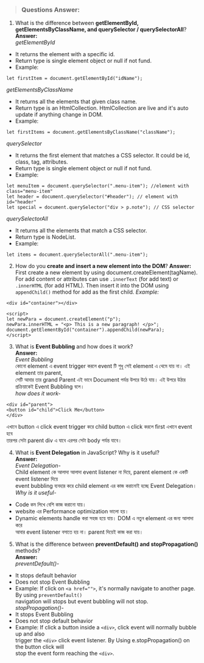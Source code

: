 > ### Questions Answer:

1. What is the difference between **getElementById, getElementsByClassName, and querySelector / querySelectorAll**?  
**Answer:**  
_getElementById_
  - It returns the element with a specific id.
  - Return type is single element object or null if not fund.
  - Example:  
```
let firstItem = document.getElementById("idName");  
```
_getElementsByClassName_
- It returns all the elements that given class name.
- Return type is an HtmlCollection. HtmlCollection are live and it's auto update if anything change in DOM.
- Example:  
``` 
let firstItems = document.getElementsByClassName("className");  
```  

_querySelector_
  - It returns the first element that matches a CSS selector. It could be id, class, tag, attributes.
  - Return type is single element object or null if not fund.
  - Example:  
```
let menuItem = document.querySelector(".menu-item"); //element with class="menu-item"  
let header = document.querySelector("#header"); // element with id="header"  
let special = document.querySelector("div > p.note"); // CSS selector  
```
_querySelectorAll_
 - It returns all the elements that match a CSS selector.
 - Return type is NodeList.
 - Example:  
```
let items = document.querySelectorAll(".menu-item");  
```

2. How do you **create and insert a new element into the DOM**?
**Answer:** First create a new element by using document.createElement(tagName). For add content or attributes
can use `.innerText` (for add text) or `.innerHTML` (for add HTML). Then insert it into the DOM using `appendChild()`
method for add as the first child.
_Example:_  
``` 
<div id="container"></div>  

<script>  
let newPara = document.createElement("p");  
newPara.innerHTML = "<p> This is a new paragraph! </p>";  
document.getElementById("container").appendChild(newPara);  
</script>  
```
3. What is **Event Bubbling** and how does it work?  
**Answer:**  
_Event Bubbling_  
কোনো element এ event trigger করলে event টি শুধু সেই element এ থেমে যায় না। এই element তার parent,  
সেটি আবার তার grand Parent এই ভাবে Document পর্যন্ত উপরে উঠে যায়। এই উপরে উঠার প্রক্রিয়াকেই Event Bubbling বলে।  
_how does it work-_  
```code  
<div id="parent">  
<button id="child">Click Me</button>  
</div>  
```  
এখানে button এ click event trigger করে child button এ click করলে first এখানে event হবে   
তারপর সেটা parent div এ যাবে এরপর সেটা body পর্যন্ত যাবে।  
  
  
4. What is **Event Delegation** in JavaScript? Why is it useful?  
**Answer:**  
_Event Delegation-_  
Child element কে আলাদা আলাদা event listener না দিয়ে, parent element কে একটি event listener দিয়ে  
event bubbling ব্যবহার করে child element এর কাজ করানোই হচ্ছে Event Delegation।  
_Why is it useful-_  
- Code কম লিখে বেশি কাজ করানো যায়।  
- website এর Performance optimization ভালো হয়।  
- Dynamic elements handle করা সহজ হয়ে যায়। DOM এ নতুন element এর জন্য আলাদা করে  
আবার event listener বসাতে হয় না। parent দিয়েই কাজ করা যায়।  

  
5. What is the difference between **preventDefault() and stopPropagation()** methods?  
**Answer:**  
_preventDefault()-_  
- It stops default behavior  
- Does not stop Event Bubbling  
- Example: If click on `<a href="">`, it's normally navigate to another page. By using `preventDefault()`  
navigation will stops but event bubbling will not stop.  
_stopPropagation()-_  
- It stops Event Bubbling  
- Does not stop default behavior  
- Example: If click a button inside a `<div>`, click event will normally bubble up and also  
trigger the `<div>` click event listener. By Using e.stopPropagation() on the button click will  
stop the event form reaching the `<div>`.
